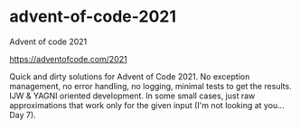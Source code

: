 # advent-of-code-2021
Advent of code 2021

https://adventofcode.com/2021

Quick and dirty solutions for Advent of Code 2021. No exception management, no error handling, no logging, minimal tests to get the results. IJW & YAGNI oriented development. In some small cases, just raw approximations that work only for the given input (I'm not looking at you... Day 7).
